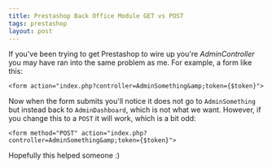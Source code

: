 ```yaml
---
title: Prestashop Back Office Module GET vs POST
tags: prestashop
layout: post
---
```


If you've been trying to get Prestashop to wire up you're *AdminController*
you may have ran into the same problem as me. For example, a form like this:

    <form action="index.php?controller=AdminSomething&amp;token={$token}">

Now when the form submits you'll notice it does not go to `AdminSomething` but
instead back to `AdminDashboard`, which is not what we want. However, if you
change this to a `POST` it will work, which is a bit odd:

    <form method="POST" action="index.php?controller=AdminSomething&amp;token={$token}">

Hopefully this helped someone :)
